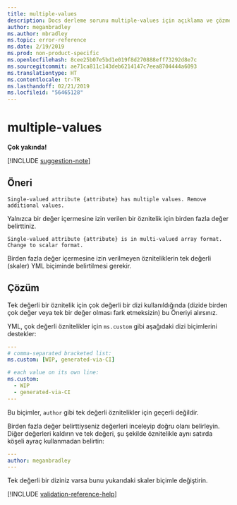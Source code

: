 ```yaml
---
title: multiple-values
description: Docs derleme sorunu multiple-values için açıklama ve çözme
author: meganbradley
ms.author: mbradley
ms.topic: error-reference
ms.date: 2/19/2019
ms.prod: non-product-specific
ms.openlocfilehash: 8cee25b07e5bd1e019f8d270888eff73292d8e7c
ms.sourcegitcommit: ae71ca811c143deb6214147c7eea8704444a6093
ms.translationtype: HT
ms.contentlocale: tr-TR
ms.lasthandoff: 02/21/2019
ms.locfileid: "56465128"
---
```

# <a name="multiple-values"></a>multiple-values

**Çok yakında!**

[!INCLUDE [suggestion-note](includes/suggestion-note.md)]

## <a name="suggestion"></a>Öneri

`Single-valued attribute {attribute} has multiple values. Remove additional values.`

Yalnızca bir değer içermesine izin verilen bir öznitelik için birden fazla değer belirttiniz.

`Single-valued attribute {attribute} is in multi-valued array format. Change to scalar format.`

Birden fazla değer içermesine izin verilmeyen özniteliklerin tek değerli (skaler) YML biçiminde belirtilmesi gerekir.

## <a name="resolution"></a>Çözüm

Tek değerli bir öznitelik için çok değerli bir dizi kullanıldığında (dizide birden çok değer veya tek bir değer olması fark etmeksizin) bu Öneriyi alırsınız.

YML, çok değerli öznitelikler için `ms.custom` gibi aşağıdaki dizi biçimlerini destekler:

```yml
---
# comma-separated bracketed list:
ms.custom: [WIP, generated-via-CI]

# each value on its own line:
ms.custom:
  - WIP
  - generated-via-CI
---
```

Bu biçimler, `author` gibi tek değerli öznitelikler için geçerli değildir.

Birden fazla değer belirttiyseniz değerleri inceleyip doğru olanı belirleyin. Diğer değerleri kaldırın ve tek değeri, şu şekilde öznitelikle aynı satırda köşeli ayraç kullanmadan belirtin:

```yml
---
author: meganbradley
---
```

Tek değerli bir diziniz varsa bunu yukarıdaki skaler biçimle değiştirin.

<!--make sure to add this file to your includes folder and verify the path-->
[!INCLUDE [validation-reference-help](includes/validation-reference-help.md)]

